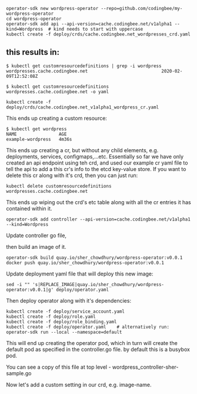 ```
operator-sdk new wordpress-operator --repo=github.com/codingbee/my-wordpress-operator
cd wordpress-operator
operator-sdk add api --api-version=cache.codingbee.net/v1alpha1 --kind=Wordpress  # kind needs to start with uppercase
kubectl create -f deploy/crds/cache.codingbee.net_wordpresses_crd.yaml
```

## this results in:
```
$ kubectl get customresourcedefinitions | grep -i wordpress
wordpresses.cache.codingbee.net                            2020-02-09T12:52:08Z

$ kubectl get customresourcedefinitions wordpresses.cache.codingbee.net -o yaml
```


```
kubectl create -f deploy/crds/cache.codingbee.net_v1alpha1_wordpress_cr.yaml
```

This ends up creating a custom resource:


```
$ kubectl get wordpress
NAME                AGE
example-wordpress   4m36s
```

This ends up creating a cr, but without any child elements, e.g. deployments, services, configmaps,...etc. Essentially so far we have only created an api endpoint using teh crd, and used our example cr yaml file to tell the api to add a this cr's info to the etcd key-value store. If you want to delete this cr along with it's crd, then you can just run:

```
kubectl delete customresourcedefinitions wordpresses.cache.codingbee.net
```

This ends up wiping out the crd's etc table along with all the cr entries it has contained within it.  




```
operator-sdk add controller --api-version=cache.codingbee.net/v1alpha1 --kind=Wordpress
```

Update controller go file, 


then build an image of it. 

```
operator-sdk build quay.io/sher_chowdhury/wordpress-operator:v0.0.1
docker push quay.io/sher_chowdhury/wordpress-operator:v0.0.1
```

Update deployment yaml file that will deploy this new image:

```
sed -i "" 's|REPLACE_IMAGE|quay.io/sher_chowdhury/wordpress-operator:v0.0.1|g' deploy/operator.yaml

```

Then deploy operator along with it's dependencies:

```
kubectl create -f deploy/service_account.yaml
kubectl create -f deploy/role.yaml
kubectl create -f deploy/role_binding.yaml
kubectl create -f deploy/operator.yaml    # alternatively run:   operator-sdk run --local --namespace=default
```

This will end up creating the operator pod, which in turn will create the default pod as specified in the controller.go file. by default this is a busybox pod. 


You can see a copy of this file at top level - wordpress_controller-sher-sample.go


Now let's add a custom setting in our crd, e.g. image-name. 
















